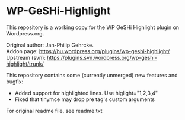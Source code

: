 # WP-GeSHi-Highlight
This repository is a working copy for the WP GeSHi Highlight plugin on Wordpress.org.

Original author: Jan-Philip Gehrcke.  
Addon page: https://hu.wordpress.org/plugins/wp-geshi-highlight/  
Upstream (svn): https://plugins.svn.wordpress.org/wp-geshi-highlight/trunk/  

This repository contains some (currently unmerged) new features and bugfix:
 - Added support for highlighted lines. Use higlight="1,2,3,4"
 - Fixed that tinymce may drop pre tag's custom arguments

For original readme file, see readme.txt
